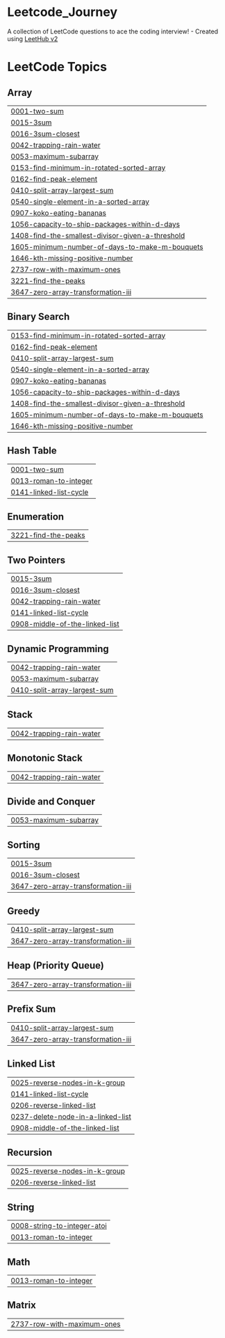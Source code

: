 # Leetcode_Journey
A collection of LeetCode questions to ace the coding interview! - Created using [LeetHub v2](https://github.com/arunbhardwaj/LeetHub-2.0)

<!---LeetCode Topics Start-->
# LeetCode Topics
## Array
|  |
| ------- |
| [0001-two-sum](https://github.com/pratham0804/Leetcode_Journey/tree/master/0001-two-sum) |
| [0015-3sum](https://github.com/pratham0804/Leetcode_Journey/tree/master/0015-3sum) |
| [0016-3sum-closest](https://github.com/pratham0804/Leetcode_Journey/tree/master/0016-3sum-closest) |
| [0042-trapping-rain-water](https://github.com/pratham0804/Leetcode_Journey/tree/master/0042-trapping-rain-water) |
| [0053-maximum-subarray](https://github.com/pratham0804/Leetcode_Journey/tree/master/0053-maximum-subarray) |
| [0153-find-minimum-in-rotated-sorted-array](https://github.com/pratham0804/Leetcode_Journey/tree/master/0153-find-minimum-in-rotated-sorted-array) |
| [0162-find-peak-element](https://github.com/pratham0804/Leetcode_Journey/tree/master/0162-find-peak-element) |
| [0410-split-array-largest-sum](https://github.com/pratham0804/Leetcode_Journey/tree/master/0410-split-array-largest-sum) |
| [0540-single-element-in-a-sorted-array](https://github.com/pratham0804/Leetcode_Journey/tree/master/0540-single-element-in-a-sorted-array) |
| [0907-koko-eating-bananas](https://github.com/pratham0804/Leetcode_Journey/tree/master/0907-koko-eating-bananas) |
| [1056-capacity-to-ship-packages-within-d-days](https://github.com/pratham0804/Leetcode_Journey/tree/master/1056-capacity-to-ship-packages-within-d-days) |
| [1408-find-the-smallest-divisor-given-a-threshold](https://github.com/pratham0804/Leetcode_Journey/tree/master/1408-find-the-smallest-divisor-given-a-threshold) |
| [1605-minimum-number-of-days-to-make-m-bouquets](https://github.com/pratham0804/Leetcode_Journey/tree/master/1605-minimum-number-of-days-to-make-m-bouquets) |
| [1646-kth-missing-positive-number](https://github.com/pratham0804/Leetcode_Journey/tree/master/1646-kth-missing-positive-number) |
| [2737-row-with-maximum-ones](https://github.com/pratham0804/Leetcode_Journey/tree/master/2737-row-with-maximum-ones) |
| [3221-find-the-peaks](https://github.com/pratham0804/Leetcode_Journey/tree/master/3221-find-the-peaks) |
| [3647-zero-array-transformation-iii](https://github.com/pratham0804/Leetcode_Journey/tree/master/3647-zero-array-transformation-iii) |
## Binary Search
|  |
| ------- |
| [0153-find-minimum-in-rotated-sorted-array](https://github.com/pratham0804/Leetcode_Journey/tree/master/0153-find-minimum-in-rotated-sorted-array) |
| [0162-find-peak-element](https://github.com/pratham0804/Leetcode_Journey/tree/master/0162-find-peak-element) |
| [0410-split-array-largest-sum](https://github.com/pratham0804/Leetcode_Journey/tree/master/0410-split-array-largest-sum) |
| [0540-single-element-in-a-sorted-array](https://github.com/pratham0804/Leetcode_Journey/tree/master/0540-single-element-in-a-sorted-array) |
| [0907-koko-eating-bananas](https://github.com/pratham0804/Leetcode_Journey/tree/master/0907-koko-eating-bananas) |
| [1056-capacity-to-ship-packages-within-d-days](https://github.com/pratham0804/Leetcode_Journey/tree/master/1056-capacity-to-ship-packages-within-d-days) |
| [1408-find-the-smallest-divisor-given-a-threshold](https://github.com/pratham0804/Leetcode_Journey/tree/master/1408-find-the-smallest-divisor-given-a-threshold) |
| [1605-minimum-number-of-days-to-make-m-bouquets](https://github.com/pratham0804/Leetcode_Journey/tree/master/1605-minimum-number-of-days-to-make-m-bouquets) |
| [1646-kth-missing-positive-number](https://github.com/pratham0804/Leetcode_Journey/tree/master/1646-kth-missing-positive-number) |
## Hash Table
|  |
| ------- |
| [0001-two-sum](https://github.com/pratham0804/Leetcode_Journey/tree/master/0001-two-sum) |
| [0013-roman-to-integer](https://github.com/pratham0804/Leetcode_Journey/tree/master/0013-roman-to-integer) |
| [0141-linked-list-cycle](https://github.com/pratham0804/Leetcode_Journey/tree/master/0141-linked-list-cycle) |
## Enumeration
|  |
| ------- |
| [3221-find-the-peaks](https://github.com/pratham0804/Leetcode_Journey/tree/master/3221-find-the-peaks) |
## Two Pointers
|  |
| ------- |
| [0015-3sum](https://github.com/pratham0804/Leetcode_Journey/tree/master/0015-3sum) |
| [0016-3sum-closest](https://github.com/pratham0804/Leetcode_Journey/tree/master/0016-3sum-closest) |
| [0042-trapping-rain-water](https://github.com/pratham0804/Leetcode_Journey/tree/master/0042-trapping-rain-water) |
| [0141-linked-list-cycle](https://github.com/pratham0804/Leetcode_Journey/tree/master/0141-linked-list-cycle) |
| [0908-middle-of-the-linked-list](https://github.com/pratham0804/Leetcode_Journey/tree/master/0908-middle-of-the-linked-list) |
## Dynamic Programming
|  |
| ------- |
| [0042-trapping-rain-water](https://github.com/pratham0804/Leetcode_Journey/tree/master/0042-trapping-rain-water) |
| [0053-maximum-subarray](https://github.com/pratham0804/Leetcode_Journey/tree/master/0053-maximum-subarray) |
| [0410-split-array-largest-sum](https://github.com/pratham0804/Leetcode_Journey/tree/master/0410-split-array-largest-sum) |
## Stack
|  |
| ------- |
| [0042-trapping-rain-water](https://github.com/pratham0804/Leetcode_Journey/tree/master/0042-trapping-rain-water) |
## Monotonic Stack
|  |
| ------- |
| [0042-trapping-rain-water](https://github.com/pratham0804/Leetcode_Journey/tree/master/0042-trapping-rain-water) |
## Divide and Conquer
|  |
| ------- |
| [0053-maximum-subarray](https://github.com/pratham0804/Leetcode_Journey/tree/master/0053-maximum-subarray) |
## Sorting
|  |
| ------- |
| [0015-3sum](https://github.com/pratham0804/Leetcode_Journey/tree/master/0015-3sum) |
| [0016-3sum-closest](https://github.com/pratham0804/Leetcode_Journey/tree/master/0016-3sum-closest) |
| [3647-zero-array-transformation-iii](https://github.com/pratham0804/Leetcode_Journey/tree/master/3647-zero-array-transformation-iii) |
## Greedy
|  |
| ------- |
| [0410-split-array-largest-sum](https://github.com/pratham0804/Leetcode_Journey/tree/master/0410-split-array-largest-sum) |
| [3647-zero-array-transformation-iii](https://github.com/pratham0804/Leetcode_Journey/tree/master/3647-zero-array-transformation-iii) |
## Heap (Priority Queue)
|  |
| ------- |
| [3647-zero-array-transformation-iii](https://github.com/pratham0804/Leetcode_Journey/tree/master/3647-zero-array-transformation-iii) |
## Prefix Sum
|  |
| ------- |
| [0410-split-array-largest-sum](https://github.com/pratham0804/Leetcode_Journey/tree/master/0410-split-array-largest-sum) |
| [3647-zero-array-transformation-iii](https://github.com/pratham0804/Leetcode_Journey/tree/master/3647-zero-array-transformation-iii) |
## Linked List
|  |
| ------- |
| [0025-reverse-nodes-in-k-group](https://github.com/pratham0804/Leetcode_Journey/tree/master/0025-reverse-nodes-in-k-group) |
| [0141-linked-list-cycle](https://github.com/pratham0804/Leetcode_Journey/tree/master/0141-linked-list-cycle) |
| [0206-reverse-linked-list](https://github.com/pratham0804/Leetcode_Journey/tree/master/0206-reverse-linked-list) |
| [0237-delete-node-in-a-linked-list](https://github.com/pratham0804/Leetcode_Journey/tree/master/0237-delete-node-in-a-linked-list) |
| [0908-middle-of-the-linked-list](https://github.com/pratham0804/Leetcode_Journey/tree/master/0908-middle-of-the-linked-list) |
## Recursion
|  |
| ------- |
| [0025-reverse-nodes-in-k-group](https://github.com/pratham0804/Leetcode_Journey/tree/master/0025-reverse-nodes-in-k-group) |
| [0206-reverse-linked-list](https://github.com/pratham0804/Leetcode_Journey/tree/master/0206-reverse-linked-list) |
## String
|  |
| ------- |
| [0008-string-to-integer-atoi](https://github.com/pratham0804/Leetcode_Journey/tree/master/0008-string-to-integer-atoi) |
| [0013-roman-to-integer](https://github.com/pratham0804/Leetcode_Journey/tree/master/0013-roman-to-integer) |
## Math
|  |
| ------- |
| [0013-roman-to-integer](https://github.com/pratham0804/Leetcode_Journey/tree/master/0013-roman-to-integer) |
## Matrix
|  |
| ------- |
| [2737-row-with-maximum-ones](https://github.com/pratham0804/Leetcode_Journey/tree/master/2737-row-with-maximum-ones) |
<!---LeetCode Topics End-->